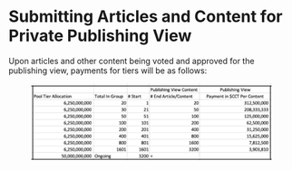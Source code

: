 # Submitting Articles and Content for Private Publishing View

Upon articles and other content being voted and approved for the publishing view, payments for tiers will be as follows:

<figure><img src="../../.gitbook/assets/Picture1 (4).png" alt=""><figcaption></figcaption></figure>
